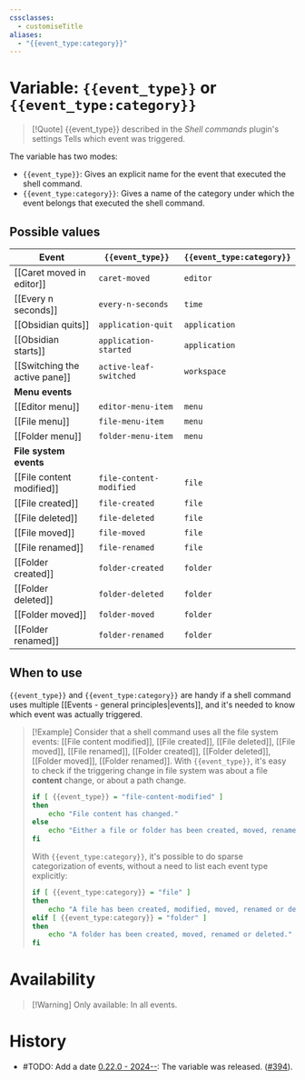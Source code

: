 ```yaml
---
cssclasses:
  - customiseTitle
aliases:
  - "{{event_type:category}}"
---
```

# Variable: `{{event_type}}` or `{{event_type:category}}`
> [!Quote] {{event_type}} described in the *Shell commands* plugin's settings
> Tells which event was triggered.

The variable has two modes:
- `{{event_type}}`: Gives an explicit name for the event that executed the shell command.
- `{{event_type:category}}`: Gives a name of the category under which the event belongs that executed the shell command.
## Possible values
| Event | `{{event_type}}` | `{{event_type:category}}` |
| ---- | ---- | ---- |
| [[Caret moved in editor]] | `caret-moved` | `editor` |
| [[Every n seconds]] | `every-n-seconds` | `time` |
| [[Obsidian quits]] | `application-quit` | `application` |
| [[Obsidian starts]] | `application-started` | `application` |
| [[Switching the active pane]] | `active-leaf-switched` | `workspace` |
| **Menu events** |  |  |
| [[Editor menu]] | `editor-menu-item` | `menu` |
| [[File menu]] | `file-menu-item` | `menu` |
| [[Folder menu]] | `folder-menu-item` | `menu` |
| **File system events** |  |  |
| [[File content modified]] | `file-content-modified` | `file` |
| [[File created]] | `file-created` | `file` |
| [[File deleted]] | `file-deleted` | `file` |
| [[File moved]] | `file-moved` | `file` |
| [[File renamed]] | `file-renamed` | `file` |
| [[Folder created]] | `folder-created` | `folder` |
| [[Folder deleted]] | `folder-deleted` | `folder` |
| [[Folder moved]] | `folder-moved` | `folder` |
| [[Folder renamed]] | `folder-renamed` | `folder` |

## When to use

`{{event_type}}` and `{{event_type:category}}` are handy if a shell command uses multiple [[Events - general principles|events]], and it's needed to know which event was actually triggered.

> [!Example]
> Consider that a shell command uses all the file system events:  [[File content modified]], [[File created]], [[File deleted]], [[File moved]], [[File renamed]], [[Folder created]], [[Folder deleted]], [[Folder moved]], [[Folder renamed]].
> With `{{event_type}}`, it's easy to check if the triggering change in file system was about a file **content** change, or about a path change.
> ```bash
> if [ {{event_type}} = "file-content-modified" ]
> then
>     echo "File content has changed."
> else
>     echo "Either a file or folder has been created, moved, renamed or deleted."
> fi
> ```
> 
> With `{{event_type:category}}`, it's possible to do sparse categorization of events, without a need to list each event type explicitly:
> ```bash
> if [ {{event_type:category}} = "file" ]
> then
>     echo "A file has been created, modified, moved, renamed or deleted."
> elif [ {{event_type:category}} = "folder" ]
> then
>     echo "A folder has been created, moved, renamed or deleted."
> fi
> ```
# Availability
> [!Warning] Only available:
> In all events.

# History
- #TODO: Add a date [0.22.0 - 2024--](https://github.com/Taitava/obsidian-shellcommands/blob/main/CHANGELOG.md#00---2022--): The variable was released. ([#394](https://github.com/Taitava/obsidian-shellcommands/issues/394)).